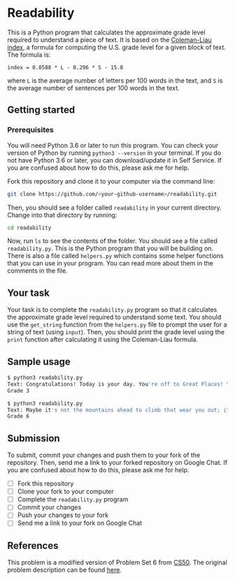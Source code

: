 # Readability

This is a Python program that calculates the approximate grade level required to understand a piece of text. It is based on the [Coleman-Liau index](https://en.wikipedia.org/wiki/Coleman%E2%80%93Liau_index), a formula for computing the U.S. grade level for a given block of text. The formula is:

```TeX
index = 0.0588 * L - 0.296 * S - 15.8
```

where `L` is the average number of letters per 100 words in the text, and `S` is the average number of sentences per 100 words in the text.

## Getting started

### Prerequisites

You will need Python 3.6 or later to run this program. You can check your version of Python by running `python3 --version` in your terminal. If you do not have Python 3.6 or later, you can download/update it in Self Service. If you are confused about how to do this, please ask me for help.

Fork this repository and clone it to your computer via the command line:

```bash
git clone https://github.com/<your-github-username>/readability.git
```

Then, you should see a folder called `readability` in your current directory. Change into that directory by running:

```bash
cd readability
```

Now, run `ls` to see the contents of the folder. You should see a file called `readability.py`. This is the Python program that you will be building on. There is also a file called `helpers.py` which contains some helper functions that you can use in your program. You can read more about them in the comments in the file.

## Your task

Your task is to complete the `readability.py` program so that it calculates the approximate grade level required to understand some text. You should use the `get_string` function from the `helpers.py` file to prompt the user for a string of text (using `input`). Then, you should print the grade level using the `print` function after calculating it using the Coleman-Liau formula.

## Sample usage

```bash
$ python3 readability.py
Text: Congratulations! Today is your day. You're off to Great Places! You're off and away!
Grade 3
```

```bash
$ python3 readability.py
Text: Maybe it's not the mountains ahead to climb that wear you out; it's the pebble in your shoe.
Grade 6
```

## Submission

To submit, commit your changes and push them to your fork of the repository. Then, send me a link to your forked repository on Google Chat. If you are confused about how to do this, please ask me for help.

- [ ] Fork this repository
- [ ] Clone your fork to your computer
- [ ] Complete the `readability.py` program
- [ ] Commit your changes
- [ ] Push your changes to your fork
- [ ] Send me a link to your fork on Google Chat

## References

This problem is a modified version of Problem Set 6 from [CS50](https://cs50.harvard.edu/x/). The original problem description can be found [here](https://cs50.harvard.edu/x/2020/psets/6/readability/).
